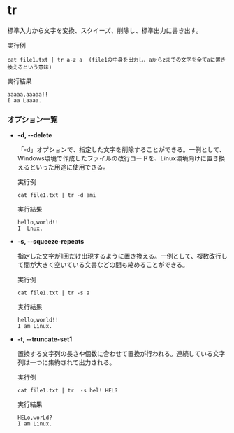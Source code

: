 
[](tr.md)
# tr
標準入力から文字を変換、スクイーズ、削除し、標準出力に書き出す。

実行例 [](変更しない)

```
cat file1.txt | tr a-z a  (file1の中身を出力し、aからzまでの文字を全てaに置き換えるという意味)
```

実行結果 [](変更しない)

```
aaaaa,aaaaa!!
I aa Laaaa.
```
### オプション一覧
    
- **-d, --delete**

  「-d」オプションで、指定した文字を削除することができる。一例として、Windows環境で作成したファイルの改行コードを、Linux環境向けに置き換えるといった用途に使用できる。

  実行例 [](変更しない)

  ```
  cat file1.txt | tr -d ami
  ```

  実行結果 [](変更しない)

  ```
  hello,world!!
  I  Lnux.
  ```

- **-s, --squeeze-repeats**

  指定した文字が1回だけ出現するように置き換える。一例として、複数改行して間が大きく空いている文書などの間も縮めることができる。

  実行例 [](変更しない)

  ```
  cat file1.txt | tr -s a
  ```

  実行結果 [](変更しない)

  ```
  hello,world!!
  I am Linux.
  ```

- **-t, --truncate-set1**

  置換する文字列の長さや個数に合わせて置換が行われる。連続している文字列は一つに集約されて出力される。

  実行例 [](変更しない)

  ```
  cat file1.txt | tr  -s hel! HEL?
  ```

  実行結果 [](変更しない)

  ```
  HELo,worLd?
  I am Linux.
  ```


